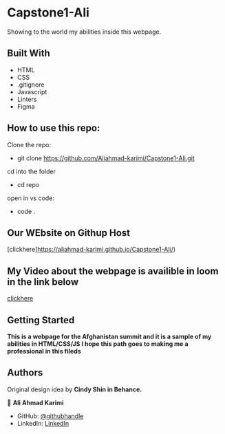 # Capstone1-Ali

Showing to the world my abilities inside this webpage. 

## Built With

- HTML
- CSS
- .gitignore
- Javascript
- Linters
- Figma

## How to use this repo:
Clone the repo:

- git clone https://github.com/Aliahmad-karimi/Capstone1-Ali.git

cd into the folder

- cd repo

open in vs code:
- code .

## Our WEbsite on Githup Host

[clickhere]https://aliahmad-karimi.github.io/Capstone1-Ali/)

## My Video about the webpage is availible in loom in the link below

[clickhere](https://www.loom.com/share/4729deb2eb9e41a98654a296d1e54b8a)

## Getting Started

**This is a webpage for the Afghanistan summit and it is a sample of my abilities in HTML/CSS/JS I hope this path goes to making me a professional in this fileds**

## Authors

Original design idea by **Cindy Shin in Behance.**

👤 **Ali Ahmad Karimi**

- GitHub: [@githubhandle](https://github.com/Aliahmad-karimi)
- LinkedIn: [LinkedIn](https://www.linkedin.com/in/ali-karimi-028473157/)
